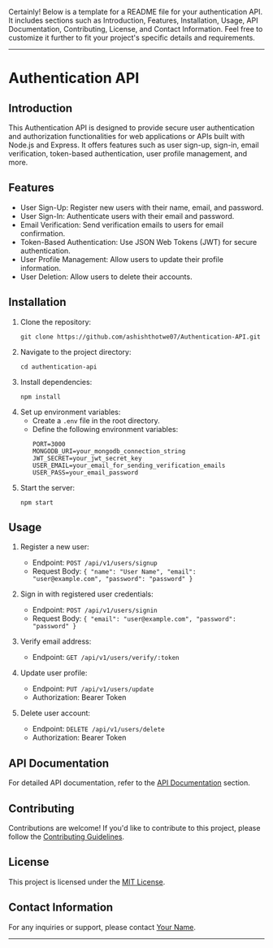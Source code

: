 Certainly! Below is a template for a README file for your authentication API. It includes sections such as Introduction, Features, Installation, Usage, API Documentation, Contributing, License, and Contact Information. Feel free to customize it further to fit your project's specific details and requirements.

---

# Authentication API

## Introduction

This Authentication API is designed to provide secure user authentication and authorization functionalities for web applications or APIs built with Node.js and Express. It offers features such as user sign-up, sign-in, email verification, token-based authentication, user profile management, and more.

## Features

- User Sign-Up: Register new users with their name, email, and password.
- User Sign-In: Authenticate users with their email and password.
- Email Verification: Send verification emails to users for email confirmation.
- Token-Based Authentication: Use JSON Web Tokens (JWT) for secure authentication.
- User Profile Management: Allow users to update their profile information.
- User Deletion: Allow users to delete their accounts.

## Installation

1. Clone the repository:
   ```
   git clone https://github.com/ashishthotwe07/Authentication-API.git
   ```
2. Navigate to the project directory:
   ```
   cd authentication-api
   ```
3. Install dependencies:
   ```
   npm install
   ```
4. Set up environment variables:
   - Create a `.env` file in the root directory.
   - Define the following environment variables:
     ```
     PORT=3000
     MONGODB_URI=your_mongodb_connection_string
     JWT_SECRET=your_jwt_secret_key
     USER_EMAIL=your_email_for_sending_verification_emails
     USER_PASS=your_email_password
     ```
5. Start the server:
   ```
   npm start
   ```

## Usage

1. Register a new user:

   - Endpoint: `POST /api/v1/users/signup`
   - Request Body: `{ "name": "User Name", "email": "user@example.com", "password": "password" }`

2. Sign in with registered user credentials:

   - Endpoint: `POST /api/v1/users/signin`
   - Request Body: `{ "email": "user@example.com", "password": "password" }`

3. Verify email address:

   - Endpoint: `GET /api/v1/users/verify/:token`

4. Update user profile:

   - Endpoint: `PUT /api/v1/users/update`
   - Authorization: Bearer Token

5. Delete user account:
   - Endpoint: `DELETE /api/v1/users/delete`
   - Authorization: Bearer Token

## API Documentation

For detailed API documentation, refer to the [API Documentation](https://www.postman.com/martian-crater-429846/workspace/e-commerce-web-app/documentation/30357775-516c4f1d-359e-4b35-8dbf-f9c61c18e06b) section.

## Contributing

Contributions are welcome! If you'd like to contribute to this project, please follow the [Contributing Guidelines](CONTRIBUTING.md).

## License

This project is licensed under the [MIT License](LICENSE).

## Contact Information

For any inquiries or support, please contact [Your Name](mailto:ashishthotwe20@example.com).

---

